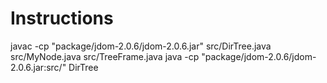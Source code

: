 # Instructions
javac -cp "package/jdom-2.0.6/jdom-2.0.6.jar" src/DirTree.java src/MyNode.java src/TreeFrame.java
java -cp "package/jdom-2.0.6/jdom-2.0.6.jar:src/" DirTree